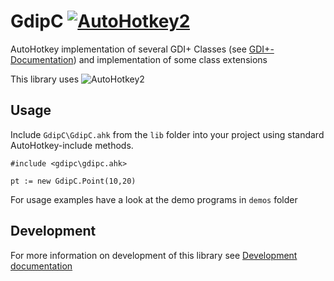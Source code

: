# GdipC [![AutoHotkey2](https://img.shields.io/badge/Language-AutoHotkey2-red.svg)](https://autohotkey.com/)


AutoHotkey implementation of several GDI+ Classes (see [GDI+-Documentation](https://msdn.microsoft.com/en-us/library/windows/desktop/ms534487(v=vs.85).aspx))
and implementation of some class extensions

This library uses ![AutoHotkey2](https://img.shields.io/badge/version-AutoHotkey_2.0.a122-orange)


## Usage 

Include `GdipC\GdipC.ahk` from the `lib` folder into your project using standard AutoHotkey-include methods.

```autohotkey
#include <gdipc\gdipc.ahk>

pt := new GdipC.Point(10,20)
```

For usage examples have a look at the demo programs in `demos` folder

## Development

For more information on development of this library see [Development documentation](develop.md)